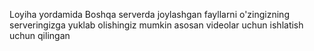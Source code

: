 Loyiha yordamida Boshqa serverda joylashgan fayllarni o'zingizning serveringizga yuklab olishingiz mumkin asosan videolar uchun ishlatish uchun qilingan
